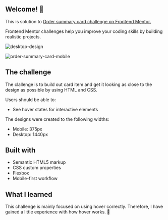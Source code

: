 ## Welcome! 👋


This is solution to <a href="https://www.frontendmentor.io/challenges/order-summary-component-QlPmajDUj"> Order summary card challenge on Frontend Mentor. </a> 

Frontend Mentor challenges help you improve your coding skills by building realistic projects. 

![desktop-design](https://user-images.githubusercontent.com/89190087/192852653-151eb5aa-e679-412e-bdaa-a68f8a5a0935.jpg)

![order-summary-card-mobile](https://user-images.githubusercontent.com/89190087/192868564-50cb6f46-e304-41c9-9c7a-b4e1f446318d.png)


## The challenge
The clallenge is to build out card item and get it looking as close to the design as possible by using HTML and CSS.

Users should be able to:
- See hover states for interactive elements

The designs were created to the following widths:
- Mobile: 375px
- Desktop: 1440px

## Built with
- Semantic HTML5 markup
- CSS custom properties
- Flexbox
- Mobile-first workflow

## What I learned
This challenge is mainly focused on using hover correctly. 
Therefore, I have gained a little experience with how hover works. 🚀
